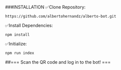 ###INSTALLATION
✅Clone Repository:
```
https://github.com/albertohernandz/alberto-bot.git
```

✅Install Dependencies:
```
npm install
```

✅Initialize:
```
npm run index
```
##=== Scan the QR code and log in to the bot! ===
